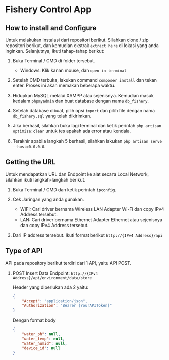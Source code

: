 # Fishery Control App

## How to install and Configure

Untuk melakukan instalasi dari repositori berikut. Silahkan clone / zip repositori berikut, dan kemudian ekstrak `extract here` di lokasi yang anda inginkan. Selanjutnya, ikuti tahap-tahap berikut:

1. Buka Terminal / CMD di folder tersebut.

    -   Windows: Klik kanan mouse, dan `open in terminal`

2. Setelah CMD terbuka, lakukan command `composer install` dan tekan enter. Proses ini akan memakan beberapa waktu.

3. Hidupkan MySQL melalui XAMPP atau sejenisnya. Kemudian masuk kedalam `phpmyadmin` dan buat database dengan nama `db_fishery`.

4. Setelah database dibuat, pilih opsi `import` dan pilih file dengan nama `db_fishery.sql` yang telah dikirimkan.

5. Jika berhasil, silahkan buka lagi terminal dan ketik perintah `php artisan optimize:clear` untuk tes apakah ada error atau kendala.

6. Terakhir apabila langkah 5 berhasil, silahkan lakukan `php artisan serve --host=0.0.0.0`.

## Getting the URL

Untuk mendapatkan URL dan Endpoint ke alat secara Local Network, silahkan ikuti langkah-langkah berikut.

1. Buka Terminal / CMD dan ketik perintah `ipconfig`.

2. Cek Jaringan yang anda gunakan.

    -   WIFI: Cari driver bernama Wireless LAN Adapter Wi-Fi dan copy IPv4 Address tersebut.
    -   LAN: Cari driver bernama Ethernet Adapter Ethernet atau sejenisnya dan copy IPv4 Address tersebut.

3. Dari IP address tersebut. Ikuti format berikut `http://{IPv4 Address}/api`

## Type of API

API pada repository berikut terdiri dari 1 API, yaitu API POST.

1. POST Insert Data Endpoint: `http://{IPv4 Address}/api/environment/data/store`

    Header yang diperlukan ada 2 yaitu:

    ```json
    {
        "Accept": "application/json",
        "Authorization": "Bearer {YourAPIToken}"  
    }
    ```
   
    Dengan format body

    ```json
    {
        "water_ph": null,
        "water_temp": null,
        "water_humid": null,
        "device_id": null 
    }
    ```

